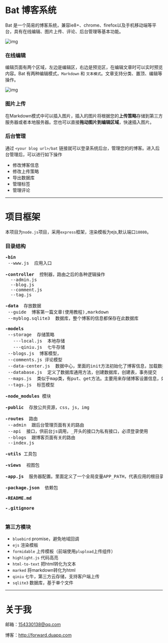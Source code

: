 Bat 博客系统
====
Bat 是一个简易的博客系统，兼容ie8+、chrome、firefox以及手机移动端等平台，具有在线编辑、图片上传、评论、后台管理等基本功能。

![img](http://7xkd2p.com1.z0.glb.clouddn.com/o_19sc0o4ggfja6ueltf1la61o1ja.jpg "home.jpg")

### 在线编辑
编辑页面有两个区域，左边是编辑区，右边是预览区，在编辑文章时可以实时预览内容。Bat 有两种编辑模式，`Markdown` 和 `文本模式`。文章支持分类、置顶、编辑等操作。

![img](http://7xkd2p.com1.z0.glb.clouddn.com/o_19sc0oithcvb4t21if4ouc1o9if.jpg "edit.jpg")

### 图片上传
在Markdown模式中可以插入图片，插入的图片将根据您的**上传策略**存储到第三方服务器或者本地服务器。您也可以直接**拖动图片到编辑区域**，快速插入图片。

### 后台管理
 通过 `<your blog url>/bat` 链接就可以登录系统后台，管理您的的博客。进入后台管理后，可以进行如下操作
+ 修改博客信息
+ 修改上传策略
+ 导出数据库
+ 管理标签
+ 管理评论

----

项目框架
====
本项目为`node.js`项目，采用`express`框架，渲染模板为ejs,默认端口`18080`。
### 目录结构
<pre>
<b>-bin</b>
 --www.js  应用入口

<b>-controller</b>  控制器，路由之后的各种逻辑操作
  --admin.js
  --blog.js
  --comment.js
  --tag.js

<b>-data</b>  存放数据
 --guide  博客第一篇文章(使用教程),markdown
 --myblog.sqlite3  数据库，整个博客的信息都保存在此数据库

<b>-models</b>
 --storage  存储策略
   ---local.js  本地存储
   ---qiniu.js  七牛存储
 --blogs.js  博客模型，
 --comments.js 评论模型
 --data-center.js  数据中心，里面的init方法初始化了博客信息，加载数据库，在www.js被调用
 --database.js  定义了数据库通用方法，创建数据库，创建表，事务提交
 --maps.js  类似于map类，有put、get方法。主要用来存储博客设置信息，如上传策略，登录信息，博客信息。 
 --tags.js  标签模型

<b>-node_modules</b> 模块

<b>-public</b>  存放公共资源，css，js，img

<b>-routes</b>  路由
 --admin  跟后台管理页面有关的路由
 --api  接口，供前台js调用，_开头的接口为私有接口，必须登录使用
 --blogs  跟博客页面有关的路由
 --index.js

<b>-utils</b> 工具包

<b>-views</b>  视图包

<b>-app.js</b>  服务器配置。里面定义了一个全局变量APP_PATH，代表应用的根目录。

<b>-package.json</b>  依赖包

<b>-README.md</b>  

<b>-.gitignore</b>

</pre>

### 第三方模块
+ `bluebird` promise，避免地域回调
+ `ejs` 渲染模板
+ `formidable` 上传模板（前端使用`plupload`上传组件）
+ `highlight.js` 代码高亮
+ `html-to-text` 把html转化为文本
+ `marked` 将markdown转化为html
+ `qiniu` 七牛，第三方云存储，支持客户端上传
+ `sqlite3` 数据库，基于单个文件

----

关于我
===
邮箱：154330138@qq.com

博客：http://forward.duapp.com

